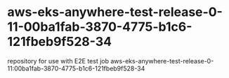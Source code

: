 # aws-eks-anywhere-test-release-0-11-00ba1fab-3870-4775-b1c6-121fbeb9f528-34
repository for use with E2E test job aws-eks-anywhere-test-release-0-11:00ba1fab-3870-4775-b1c6-121fbeb9f528-34
